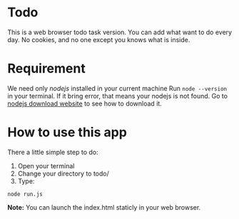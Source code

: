 # Todo #

This is a web browser todo task version.
You can add what want to do every day.
No cookies, and no one except you knows what is inside.

# Requirement #
We need only *nodejs* installed in your current machine
Run `node --version` in your terminal.
If it bring error, that means your nodejs is not found.
Go to [nodejs download website](https://nodejs.org/en/download) to see how to download it.

# How to use this app #
There a little simple step to do:
1. Open your terminal
2. Change your directory to todo/ 
3. Type: 

`node run.js`

**Note:** You can launch the index.html staticly in 
your web browser.


